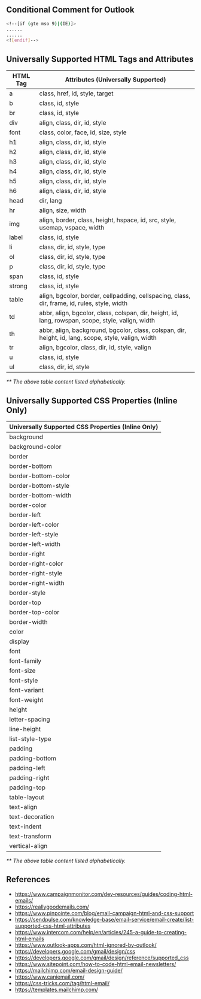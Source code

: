 ## Conditional Comment for Outlook

```sh
<!--[if (gte mso 9)|(IE)]>
......
......
<![endif]-->
```

## Universally Supported HTML Tags and Attributes

| HTML Tag | Attributes (Universally Supported) |
| -------- | ------------------------------------ |
| a        | class, href, id, style, target |
| b        | class, id, style |
| br       | class, id, style |
| div      | align, class, dir, id, style |
| font     | class, color, face, id, size, style |
| h1       | align, class, dir, id, style |
| h2       | align, class, dir, id, style |
| h3       | align, class, dir, id, style |
| h4       | align, class, dir, id, style |
| h5       | align, class, dir, id, style |
| h6       | align, class, dir, id, style |
| head     | dir, lang |
| hr       | align, size, width |
| img      | align, border, class, height, hspace, id, src, style, usemap, vspace, width |
| label    | class, id, style |
| li       | class, dir, id, style, type |
| ol       | class, dir, id, style, type |
| p        | class, dir, id, style, type |
| span     | class, id, style |
| strong   | class, id, style |
| table    | align, bgcolor, border, cellpadding, cellspacing, class, dir, frame, id, rules, style, width |
| td       | abbr, align, bgcolor, class, colspan, dir, height, id, lang, rowspan, scope, style, valign, width |
| th       | abbr, align, background, bgcolor, class, colspan, dir, height, id, lang, scope, style, valign, width |
| tr       | align, bgcolor, class, dir, id, style, valign |
| u        | class, id, style |
| ul       | class, dir, id, style |

_** The above table content listed alphabetically._

## Universally Supported CSS Properties (Inline Only)

| Universally Supported CSS Properties (Inline Only) |
| -------------------------------------------------- |
| background |
| background-color|
| border |
| border-bottom |	
| border-bottom-color |	
| border-bottom-style |
| border-bottom-width |	
| border-color |	
| border-left |
| border-left-color |	
| border-left-style |	
| border-left-width |
| border-right |	
| border-right-color |	
| border-right-style |
| border-right-width |	
| border-style |	
| border-top |
| border-top-color |	
| border-width |	
| color |
| display |	
| font |	
| font-family |
| font-size |	
| font-style |	
| font-variant |
| font-weight |	
| height |	
| letter-spacing |
| line-height |	
| list-style-type |	
| padding |
| padding-bottom |	
| padding-left |	
| padding-right |
| padding-top |	
| table-layout |	
| text-align |
| text-decoration |	
| text-indent |	
| text-transform |
| vertical-align |

_** The above table content listed alphabetically._

## References

- https://www.campaignmonitor.com/dev-resources/guides/coding-html-emails/
- https://reallygoodemails.com/
- https://www.pinpointe.com/blog/email-campaign-html-and-css-support
- https://sendpulse.com/knowledge-base/email-service/email-create/list-supported-css-html-attributes
- https://www.intercom.com/help/en/articles/245-a-guide-to-creating-html-emails
- https://www.outlook-apps.com/html-ignored-by-outlook/
- https://developers.google.com/gmail/design/css
- https://developers.google.com/gmail/design/reference/supported_css
- https://www.sitepoint.com/how-to-code-html-email-newsletters/
- https://mailchimp.com/email-design-guide/
- https://www.caniemail.com/
- https://css-tricks.com/tag/html-email/
- https://templates.mailchimp.com/